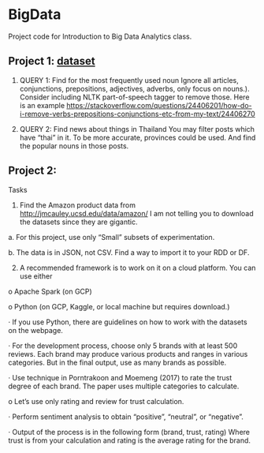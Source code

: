 # BigData
Project code for Introduction to Big Data Analytics class. <br>
## Project 1: [dataset](https://data.world/martinchek/2012-2016-facebook-posts) <br>
1. QUERY 1: Find for the most frequently used noun Ignore all articles, conjunctions, prepositions, adjectives, adverbs, only focus on nouns.). Consider including NLTK part-of-speech tagger to remove those. Here is an example https://stackoverflow.com/questions/24406201/how-do-i-remove-verbs-prepositions-conjunctions-etc-from-my-text/24406270

2. QUERY 2: Find news about things in Thailand You may filter posts which have “thai” in it. To be more accurate, provinces could be used. And find the popular nouns in those posts.
</a><br>
## Project 2: <br>
Tasks

1. Find the Amazon product data from http://jmcauley.ucsd.edu/data/amazon/ I am not telling you to download the datasets since they are gigantic.

a. For this project, use only “Small” subsets of experimentation.

b. The data is in JSON, not CSV. Find a way to import it to your RDD or DF.

2. A recommended framework is to work on it on a cloud platform. You can use either

o Apache Spark (on GCP)

o Python (on GCP, Kaggle, or local machine but requires download.)

· If you use Python, there are guidelines on how to work with the datasets on the webpage.

· For the development process, choose only 5 brands with at least 500 reviews. Each brand may produce various products and ranges in various categories. But in the final output, use as many brands as possible.

· Use technique in Porntrakoon and Moemeng (2017) to rate the trust degree of each brand. The paper uses multiple categories to calculate.

o Let’s use only rating and review for trust calculation.

· Perform sentiment analysis to obtain “positive”, “neutral”, or “negative”.

· Output of the process is in the following form (brand, trust, rating) Where trust is from your calculation and rating is the average rating for the brand.
